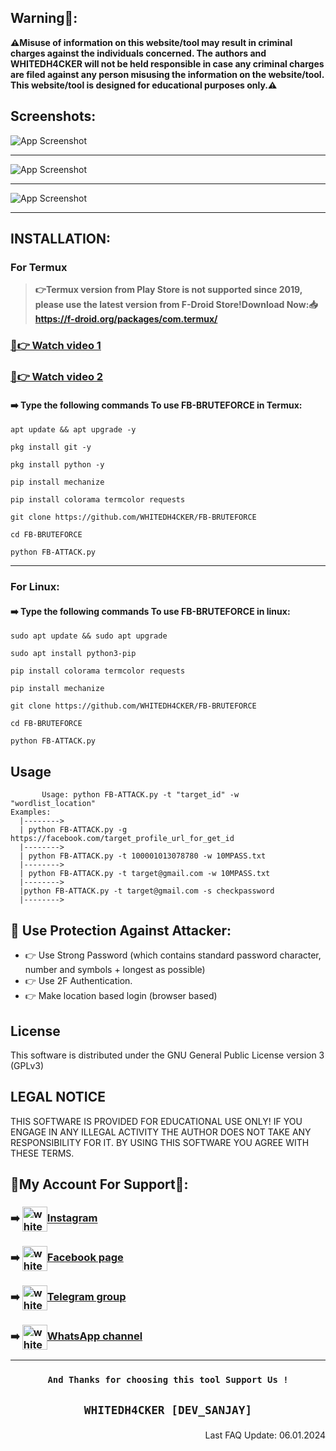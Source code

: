 ## Warning🚨:

**⚠️Misuse of information on this website/tool may result in criminal charges against the individuals concerned.  The authors and WHITEDH4CKER will not be held responsible in case any criminal charges are filed against any person misusing the information on the website/tool. This website/tool is designed for educational purposes only.⚠️**

## Screenshots:
![App Screenshot](https://github.com/WHITEDH4CKER/FB-BRUTEFORCE/blob/main/Screenshots/Screenshot_2.png)
***
![App Screenshot](https://github.com/WHITEDH4CKER/FB-BRUTEFORCE/blob/main/Screenshots/liveScreenshot.png)
***
![App Screenshot](https://github.com/WHITEDH4CKER/FB-BRUTEFORCE/blob/main/Screenshots/Termux.jpg)
***

## INSTALLATION:
### For Termux
> **👉Termux version from Play Store is not supported since 2019, please use the latest version from F-Droid Store!Download Now:📥 https://f-droid.org/packages/com.termux/**

### [📸👉 Watch video 1](https://www.instagram.com/reel/C1vTtrLSxv-/?utm_source=ig_web_copy_link&igsh=MzRlODBiNWFlZA==)
### [📸👉 Watch video 2](https://www.instagram.com/reel/C1y-Ng8yniu/?igsh=Yjh3NnBkZGZ6YTI=)
#### ➡️ Type the following commands To use FB-BRUTEFORCE in Termux:

```shell script
apt update && apt upgrade -y
```

```shell script
pkg install git -y
```

```shell script
pkg install python -y
```

```shell script
pip install mechanize
```

```shell script
pip install colorama termcolor requests
```

```shell script
git clone https://github.com/WHITEDH4CKER/FB-BRUTEFORCE
```

```shell script
cd FB-BRUTEFORCE
```

```shell script
python FB-ATTACK.py
```
***

### For Linux:
#### ➡️ Type the following commands To use FB-BRUTEFORCE in linux:

```shell script
sudo apt update && sudo apt upgrade
```

```shell script
sudo apt install python3-pip
```

```shell script
pip install colorama termcolor requests
```

```shell script
pip install mechanize
```

```shell script
git clone https://github.com/WHITEDH4CKER/FB-BRUTEFORCE
```

```shell script
cd FB-BRUTEFORCE
```

```shell script
python FB-ATTACK.py
```
## Usage
   ```
          Usage: python FB-ATTACK.py -t "target_id" -w "wordlist_location" 
Examples:
     |-------->
     | python FB-ATTACK.py -g https://facebook.com/target_profile_url_for_get_id
     |-------->
     | python FB-ATTACK.py -t 100001013078780 -w 10MPASS.txt 
     |-------->
     | python FB-ATTACK.py -t target@gmail.com -w 10MPASS.txt
     |-------->
     |python FB-ATTACK.py -t target@gmail.com -s checkpassword
     |-------->
```

## 🔐 Use Protection Against Attacker:
* 👉 Use Strong Password (which contains standard password character, number and symbols + longest as possible) 
* 👉 Use 2F Authentication.
* 👉 Make location based login (browser based)

## License
This software is distributed under the GNU General Public License version 3 (GPLv3)

## LEGAL NOTICE
THIS SOFTWARE IS PROVIDED FOR EDUCATIONAL USE ONLY! IF YOU ENGAGE IN ANY ILLEGAL ACTIVITY THE AUTHOR DOES NOT TAKE ANY RESPONSIBILITY FOR IT. BY USING THIS SOFTWARE YOU AGREE WITH THESE TERMS.

## 👤My Account For Support👤:

### <p align="left"> ➡️ <a href="https://instagram.com/whitedh4cker" target="blank"><img align="center" src="https://raw.githubusercontent.com/rahuldkjain/github-profile-readme-generator/master/src/images/icons/Social/instagram.svg" alt="whitedh4cker" height="40" width="40" /></a>[Instagram](https://Instagram.com/WHITEDH4CKER)</p>

### <p align="left">  ➡️ <a href="https://www.facebook.com/WHITEDH4CKER" target="blank"><img align="center" src="https://github.com/gauravghongde/social-icons/blob/master/SVG/Color/Facebook.svg" alt="whitedh4cker" height="40" width="40" /></a>[Facebook page](https://www.facebook.com/WHITEDH4CKER)</p>

### <p align="left"> ➡️ <a href="https://t.me/WHITEDH4CKER" target="blank"><img align="center" src="https://github.com/gauravghongde/social-icons/blob/master/SVG/Color/Telegram.svg" alt="whitedh4cker" height="40" width="40" /></a>[Telegram group](https://t.me/WHITEDR00M)</p>

### <p align="left">  ➡️ <a href="https://whatsapp.com/channel/0029VaIlY264IBh9T2iaey0r" target="blank"><img align="center" src="https://github.com/gauravghongde/social-icons/blob/master/SVG/Color/WhatsApp.svg" alt="whitedh4cker" height="40" width="40" /></a>[WhatsApp channel](https://whatsapp.com/channel/0029VaIlY264IBh9T2iaey0r)</p>

***
### <p align="center">```And Thanks for choosing this tool Support Us !``` 
  
 ## <p align="center">```WHITEDH4CKER [DEV_SANJAY]```

<p align="right"> Last FAQ Update: 06.01.2024 </p>
